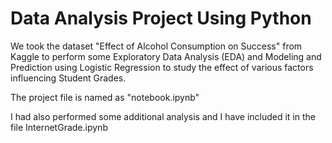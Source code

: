 # Data Analysis Project Using Python

We took the dataset "Effect of Alcohol Consumption on Success" from Kaggle to perform some Exploratory Data Analysis (EDA) and Modeling and Prediction using Logistic Regression to study the effect of various factors influencing Student Grades.

The project file is named as "notebook.ipynb"

I had also performed some additional analysis and I have included it in the file InternetGrade.ipynb
